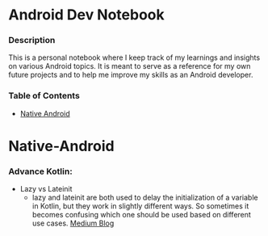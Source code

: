# Android Dev Notebook
### Description
This is a personal notebook where I keep track of my learnings and insights on various Android topics. It is meant to serve as a reference for my own future projects and to help me improve my skills as an Android developer.


### Table of Contents

- [Native Android](#native-android)


# Native-Android

### Advance Kotlin: 

* Lazy vs Lateinit 
    * lazy and lateinit are both used to delay the initialization of a variable in Kotlin, but they work in slightly different ways. So sometimes it becomes confusing which one should be used based on different use cases. 
    [Medium Blog](https://medium.com/huawei-developers/kotlin-lateinit-vs-by-lazy-initialization-example-tutorial-c19d84216480)

